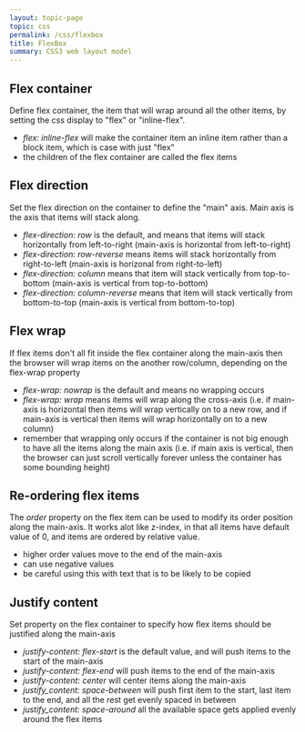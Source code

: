 ```yaml
---
layout: topic-page
topic: css
permalink: /css/flexbox
title: FlexBox
summary: CSS3 web layout model
---
```



## Flex container

Define flex container, the item that will wrap around all the other items, by setting the css display to "flex" or "inline-flex". 
* _flex: inline-flex_ will make the container item an inline item rather than a block item, which is case with just "flex"
* the children of the flex container are called the flex items

## Flex direction

Set the flex direction on the container to define the "main" axis. Main axis is the axis that items will stack along.
* _flex-direction: row_ is the default, and means that items will stack horizontally from left-to-right (main-axis is horizontal from left-to-right)
* _flex-direction: row-reverse_ means items will stack horizontally from right-to-left (main-axis is horizonal from right-to-left)
* _flex-direction: column_ means that item will stack vertically from top-to-bottom (main-axis is vertical from top-to-bottom)
* _flex-direction: column-reverse_ means that item will stack vertically from bottom-to-top (main-axis is vertical from bottom-to-top)

## Flex wrap

If flex items don't all fit inside the flex container along the main-axis then the browser will wrap items on the another row/column, depending on the flex-wrap property
* _flex-wrap: nowrap_ is the default and means no wrapping occurs
* _flex-wrap: wrap_ means items will wrap along the cross-axis (i.e. if main-axis is horizontal then items will wrap vertically on to a new row, and if main-axis is vertical then items will wrap horizontally on to a new column)
* remember that wrapping only occurs if the container is not big enough to have all the items along the main axis (i.e. if main axis is vertical, then the browser can just scroll vertically forever unless the container has some bounding height)

## Re-ordering flex items

The _order_ property on the flex item can be used to modify its order position along the main-axis. It works alot like z-index, in that all items have default value of 0, and items are ordered by relative value.
* higher order values move to the end of the main-axis
* can use negative values
* be careful using this with text that is to be likely to be copied

## Justify content

Set property on the flex container to specify how flex items should be justified along the main-axis
* _justify-content: flex-start_ is the default value, and will push items to the start of the main-axis
* _justify-content: flex-end_ will push items to the end of the main-axis
* _justify-content: center_ will center items along the main-axis
* _justify_content: space-between_ will push first item to the start, last item to the end, and all the rest get evenly spaced in between
* _justify_content: space-around_ all the available space gets applied evenly around the flex items

